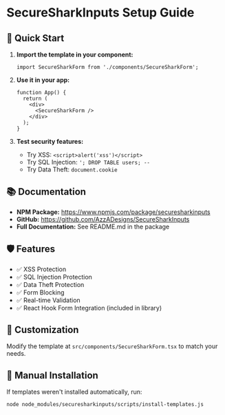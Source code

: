# SecureSharkInputs Setup Guide

## 🚀 Quick Start

1. **Import the template in your component:**
   ```tsx
   import SecureSharkForm from './components/SecureSharkForm';
   ```

2. **Use it in your app:**
   ```tsx
   function App() {
     return (
       <div>
         <SecureSharkForm />
       </div>
     );
   }
   ```

3. **Test security features:**
   - Try XSS: `<script>alert('xss')</script>`
   - Try SQL Injection: `'; DROP TABLE users; --`
   - Try Data Theft: `document.cookie`

## 📚 Documentation

- **NPM Package:** https://www.npmjs.com/package/securesharkinputs
- **GitHub:** https://github.com/AzzADesigns/SecureSharkInputs
- **Full Documentation:** See README.md in the package

## 🛡️ Features

- ✅ XSS Protection
- ✅ SQL Injection Protection  
- ✅ Data Theft Protection
- ✅ Form Blocking
- ✅ Real-time Validation
- ✅ React Hook Form Integration (included in library)

## 🎯 Customization

Modify the template at `src/components/SecureSharkForm.tsx` to match your needs.

## 🔧 Manual Installation

If templates weren't installed automatically, run:
```bash
node node_modules/securesharkinputs/scripts/install-templates.js
```
